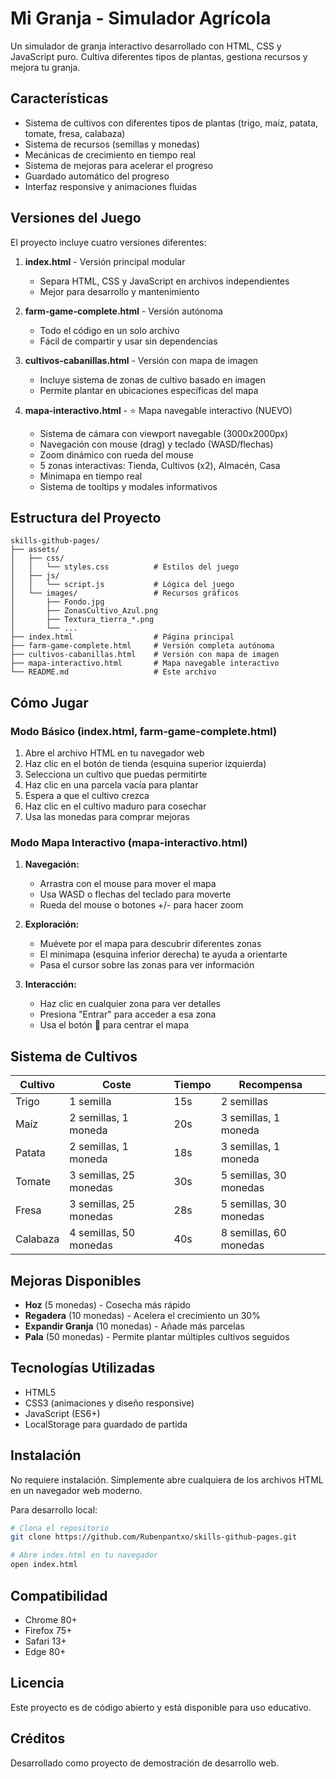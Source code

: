 # Mi Granja - Simulador Agrícola

Un simulador de granja interactivo desarrollado con HTML, CSS y JavaScript puro. Cultiva diferentes tipos de plantas, gestiona recursos y mejora tu granja.

## Características

- Sistema de cultivos con diferentes tipos de plantas (trigo, maíz, patata, tomate, fresa, calabaza)
- Sistema de recursos (semillas y monedas)
- Mecánicas de crecimiento en tiempo real
- Sistema de mejoras para acelerar el progreso
- Guardado automático del progreso
- Interfaz responsive y animaciones fluidas

## Versiones del Juego

El proyecto incluye cuatro versiones diferentes:

1. **index.html** - Versión principal modular
   - Separa HTML, CSS y JavaScript en archivos independientes
   - Mejor para desarrollo y mantenimiento

2. **farm-game-complete.html** - Versión autónoma
   - Todo el código en un solo archivo
   - Fácil de compartir y usar sin dependencias

3. **cultivos-cabanillas.html** - Versión con mapa de imagen
   - Incluye sistema de zonas de cultivo basado en imagen
   - Permite plantar en ubicaciones específicas del mapa

4. **mapa-interactivo.html** - ⭐ Mapa navegable interactivo (NUEVO)
   - Sistema de cámara con viewport navegable (3000x2000px)
   - Navegación con mouse (drag) y teclado (WASD/flechas)
   - Zoom dinámico con rueda del mouse
   - 5 zonas interactivas: Tienda, Cultivos (x2), Almacén, Casa
   - Minimapa en tiempo real
   - Sistema de tooltips y modales informativos

## Estructura del Proyecto

```
skills-github-pages/
├── assets/
│   ├── css/
│   │   └── styles.css          # Estilos del juego
│   ├── js/
│   │   └── script.js           # Lógica del juego
│   └── images/                 # Recursos gráficos
│       ├── Fondo.jpg
│       ├── ZonasCultivo_Azul.png
│       ├── Textura_tierra_*.png
│       └── ...
├── index.html                  # Página principal
├── farm-game-complete.html     # Versión completa autónoma
├── cultivos-cabanillas.html    # Versión con mapa de imagen
├── mapa-interactivo.html       # Mapa navegable interactivo
└── README.md                   # Este archivo
```

## Cómo Jugar

### Modo Básico (index.html, farm-game-complete.html)

1. Abre el archivo HTML en tu navegador web
2. Haz clic en el botón de tienda (esquina superior izquierda)
3. Selecciona un cultivo que puedas permitirte
4. Haz clic en una parcela vacía para plantar
5. Espera a que el cultivo crezca
6. Haz clic en el cultivo maduro para cosechar
7. Usa las monedas para comprar mejoras

### Modo Mapa Interactivo (mapa-interactivo.html)

1. **Navegación:**
   - Arrastra con el mouse para mover el mapa
   - Usa WASD o flechas del teclado para moverte
   - Rueda del mouse o botones +/- para hacer zoom

2. **Exploración:**
   - Muévete por el mapa para descubrir diferentes zonas
   - El minimapa (esquina inferior derecha) te ayuda a orientarte
   - Pasa el cursor sobre las zonas para ver información

3. **Interacción:**
   - Haz clic en cualquier zona para ver detalles
   - Presiona "Entrar" para acceder a esa zona
   - Usa el botón 🎯 para centrar el mapa

## Sistema de Cultivos

| Cultivo | Coste | Tiempo | Recompensa |
|---------|-------|--------|------------|
| Trigo | 1 semilla | 15s | 2 semillas |
| Maíz | 2 semillas, 1 moneda | 20s | 3 semillas, 1 moneda |
| Patata | 2 semillas, 1 moneda | 18s | 3 semillas, 1 moneda |
| Tomate | 3 semillas, 25 monedas | 30s | 5 semillas, 30 monedas |
| Fresa | 3 semillas, 25 monedas | 28s | 5 semillas, 30 monedas |
| Calabaza | 4 semillas, 50 monedas | 40s | 8 semillas, 60 monedas |

## Mejoras Disponibles

- **Hoz** (5 monedas) - Cosecha más rápido
- **Regadera** (10 monedas) - Acelera el crecimiento un 30%
- **Expandir Granja** (10 monedas) - Añade más parcelas
- **Pala** (50 monedas) - Permite plantar múltiples cultivos seguidos

## Tecnologías Utilizadas

- HTML5
- CSS3 (animaciones y diseño responsive)
- JavaScript (ES6+)
- LocalStorage para guardado de partida

## Instalación

No requiere instalación. Simplemente abre cualquiera de los archivos HTML en un navegador web moderno.

Para desarrollo local:

```bash
# Clona el repositorio
git clone https://github.com/Rubenpantxo/skills-github-pages.git

# Abre index.html en tu navegador
open index.html
```

## Compatibilidad

- Chrome 80+
- Firefox 75+
- Safari 13+
- Edge 80+

## Licencia

Este proyecto es de código abierto y está disponible para uso educativo.

## Créditos

Desarrollado como proyecto de demostración de desarrollo web.
